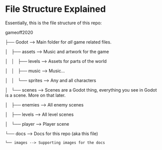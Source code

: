 # File Structure Explained

Essentially, this is the file structure of this repo:

gameoff2020

├── Godot --> Main folder for _all_ game related files.

│   ├── assets --> Music and artwork for the game

│   │   ├── levels --> Assets for parts of the world

│   │   ├── music --> Music...

│   │   └── sprites --> Any and all characters

│   └── scenes --> Scenes are a Godot thing, everything you see in Godot is a scene. More on that later.

│       ├── enemies --> All enemy scenes

│       ├── levels --> All level scenes

│       └── player --> Player scene

└── docs --> Docs for this repo (aka this file)

    └── images --> Supporting images for the docs
